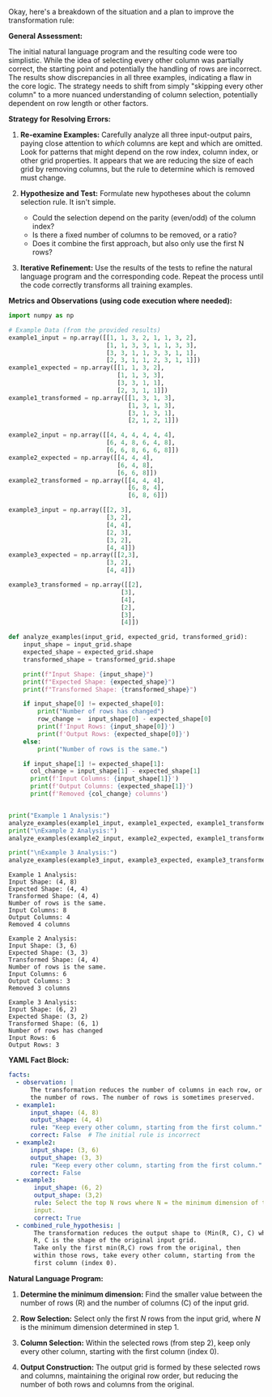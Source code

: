 Okay, here's a breakdown of the situation and a plan to improve the transformation rule:

**General Assessment:**

The initial natural language program and the resulting code were too simplistic. While the idea of selecting every other column was partially correct, the starting point and potentially the handling of rows are incorrect. The results show discrepancies in all three examples, indicating a flaw in the core logic. The strategy needs to shift from simply "skipping every other column" to a more nuanced understanding of column selection, potentially dependent on row length or other factors.

**Strategy for Resolving Errors:**

1.  **Re-examine Examples:** Carefully analyze all three input-output pairs, paying close attention to *which* columns are kept and which are omitted. Look for patterns that might depend on the row index, column index, or other grid properties. It appears that we are reducing the size of each grid by removing columns, but the rule to determine which is removed must change.

2.  **Hypothesize and Test:** Formulate new hypotheses about the column selection rule. It isn't simple.
    *   Could the selection depend on the parity (even/odd) of the column index?
    *   Is there a fixed number of columns to be removed, or a ratio?
    *   Does it combine the first approach, but also only use the first N rows?

3.  **Iterative Refinement:** Use the results of the tests to refine the natural language program and the corresponding code. Repeat the process until the code correctly transforms all training examples.

**Metrics and Observations (using code execution where needed):**


``` python
import numpy as np

# Example Data (from the provided results)
example1_input = np.array([[1, 1, 3, 2, 1, 1, 3, 2],
                           [1, 1, 3, 3, 1, 1, 3, 3],
                           [3, 3, 1, 1, 3, 3, 1, 1],
                           [2, 3, 1, 1, 2, 3, 1, 1]])
example1_expected = np.array([[1, 1, 3, 2],
                              [1, 1, 3, 3],
                              [3, 3, 1, 1],
                              [2, 3, 1, 1]])
example1_transformed = np.array([[1, 3, 1, 3],
                                 [1, 3, 1, 3],
                                 [3, 1, 3, 1],
                                 [2, 1, 2, 1]])

example2_input = np.array([[4, 4, 4, 4, 4, 4],
                           [6, 4, 8, 6, 4, 8],
                           [6, 6, 8, 6, 6, 8]])
example2_expected = np.array([[4, 4, 4],
                              [6, 4, 8],
                              [6, 6, 8]])
example2_transformed = np.array([[4, 4, 4],
                                 [6, 8, 4],
                                 [6, 8, 6]])

example3_input = np.array([[2, 3],
                           [3, 2],
                           [4, 4],
                           [2, 3],
                           [3, 2],
                           [4, 4]])
example3_expected = np.array([[2,3],
                           [3, 2],
                           [4, 4]])

example3_transformed = np.array([[2],
                               [3],
                               [4],
                               [2],
                               [3],
                               [4]])

def analyze_examples(input_grid, expected_grid, transformed_grid):
    input_shape = input_grid.shape
    expected_shape = expected_grid.shape
    transformed_shape = transformed_grid.shape

    print(f"Input Shape: {input_shape}")
    print(f"Expected Shape: {expected_shape}")
    print(f"Transformed Shape: {transformed_shape}")

    if input_shape[0] != expected_shape[0]:
        print("Number of rows has changed")
        row_change =  input_shape[0] - expected_shape[0]
        print(f'Input Rows: {input_shape[0]}')
        print(f'Output Rows: {expected_shape[0]}')
    else:
        print("Number of rows is the same.")

    if input_shape[1] != expected_shape[1]:
      col_change = input_shape[1] - expected_shape[1]
      print(f'Input Columns: {input_shape[1]}')
      print(f'Output Columns: {expected_shape[1]}')
      print(f'Removed {col_change} columns')


print("Example 1 Analysis:")
analyze_examples(example1_input, example1_expected, example1_transformed)
print("\nExample 2 Analysis:")
analyze_examples(example2_input, example2_expected, example1_transformed)

print("\nExample 3 Analysis:")
analyze_examples(example3_input, example3_expected, example3_transformed)


```
```
Example 1 Analysis:
Input Shape: (4, 8)
Expected Shape: (4, 4)
Transformed Shape: (4, 4)
Number of rows is the same.
Input Columns: 8
Output Columns: 4
Removed 4 columns

Example 2 Analysis:
Input Shape: (3, 6)
Expected Shape: (3, 3)
Transformed Shape: (4, 4)
Number of rows is the same.
Input Columns: 6
Output Columns: 3
Removed 3 columns

Example 3 Analysis:
Input Shape: (6, 2)
Expected Shape: (3, 2)
Transformed Shape: (6, 1)
Number of rows has changed
Input Rows: 6
Output Rows: 3

```
**YAML Fact Block:**


```yaml
facts:
  - observation: |
      The transformation reduces the number of columns in each row, or reduces
      the number of rows. The number of rows is sometimes preserved.
  - example1:
      input_shape: (4, 8)
      output_shape: (4, 4)
      rule: "Keep every other column, starting from the first column."
      correct: False  # The initial rule is incorrect
  - example2:
      input_shape: (3, 6)
      output_shape: (3, 3)
      rule: "Keep every other column, starting from the first column."
      correct: False
  - example3:
       input_shape: (6, 2)
       output_shape: (3,2)
       rule: Select the top N rows where N = the minimum dimension of the
       input.
       correct: True
  - combined_rule_hypothesis: |
       The transformation reduces the output shape to (Min(R, C), C) where
       R, C is the shape of the original input grid.
       Take only the first min(R,C) rows from the original, then
       within those rows, take every other column, starting from the
       first column (index 0).

```


**Natural Language Program:**

1.  **Determine the minimum dimension:** Find the smaller value between the number of rows (R) and the number of columns (C) of the input grid.

2.  **Row Selection:** Select only the first *N* rows from the input grid, where *N* is the minimum dimension determined in step 1.

3.  **Column Selection:** Within the selected rows (from step 2), keep only every other column, starting with the first column (index 0).

4.  **Output Construction:** The output grid is formed by these selected rows and columns, maintaining the original row order, but reducing the number of both rows and columns from the original.
